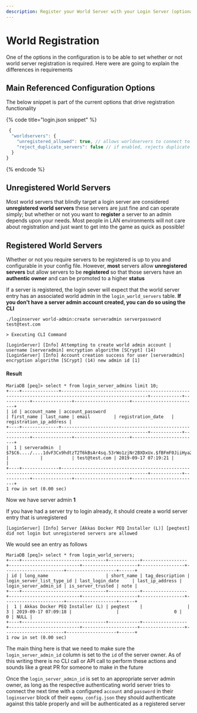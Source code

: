 ```yaml
---
description: Register your World Server with your Login Server (optional)
---
```


# World Registration

One of the options in the configuration is to be able to set whether or not world server registration is required. Here were are going to explain the differences in requirements

## Main Referenced Configuration Options

The below snippet is part of the current options that drive registration functionality

{% code title="login.json snippet" %}
```javascript
 { 
  "worldservers": {
    "unregistered_allowed": true, // allows worldservers to connect to your loginserver without server admin authentication
    "reject_duplicate_servers": false // if enabled, rejects duplicate worldservers
  }
}
```
{% endcode %}

## Unregistered World Servers

Most world servers that blindly target a login server are considered **unregistered world servers** these servers are just fine and can operate simply; but whether or not you want to **register** a server to an admin depends upon your needs. Most people in LAN environments will not care about registration and just want to get into the game as quick as possible!

## Registered World Servers

Whether or not you require servers to be registered is up to you and configurable in your config file. However, **most** servers allow **unregistered servers** but allow servers to be **registered** so that those servers have an **authentic owner** and can be promoted to a higher **status**

If a server is registered, the login sever will expect that the world server entry has an associated world admin in the `login_world_servers` table. **If you don't have a server admin account created, you can do so using the CLI**

```
./loginserver world-admin:create serveradmin serverpassword test@test.com

> Executing CLI Command

[LoginServer] [Info] Attempting to create world admin account | username [serveradmin] encryption algorithm [SCrypt] (14)
[LoginServer] [Info] Account creation success for user [serveradmin] encryption algorithm [SCrypt] (14) new admin id [1]
```

#### Result

```
MariaDB [peq]> select * from login_server_admins limit 10;
+----+--------------+-------------------------------------------------------------------------------------------------------+------------+-----------+---------------+---------------------+-------------------------+
| id | account_name | account_password                                                                                      | first_name | last_name | email         | registration_date   | registration_ip_address |
+----+--------------+-------------------------------------------------------------------------------------------------------+------------+-----------+---------------+---------------------+-------------------------+
|  1 | serveradmin  | $7$C6..../....1dvF3Cx9hdtzT2T6kBsAr4sq.53rWo1zjNr2BXDxUx.$fBFmF0JiiHya2f0chj17hJFuzTNLzcrTkVxKpeTmgo3 |            |           | test@test.com | 2019-09-17 07:19:21 |                         |
+----+--------------+-------------------------------------------------------------------------------------------------------+------------+-----------+---------------+---------------------+-------------------------+
1 row in set (0.00 sec)
```

Now we have server admin **1**&#x20;

If you have had a server try to login already, it should create a world server entry that is unregistered

```
[LoginServer] [Info] Server [Akkas Docker PEQ Installer (L)] [peqtest] did not login but unregistered servers are allowed
```

We would see an entry as follows

```
MariaDB [peq]> select * from login_world_servers;
+----+--------------------------------+------------+-----------------+---------------------------+---------------------+-----------------+-----------------------+-------------------+------+
| id | long_name                      | short_name | tag_description | login_server_list_type_id | last_login_date     | last_ip_address | login_server_admin_id | is_server_trusted | note |
+----+--------------------------------+------------+-----------------+---------------------------+---------------------+-----------------+-----------------------+-------------------+------+
|  1 | Akkas Docker PEQ Installer (L) | peqtest    |                 |                         3 | 2019-09-17 07:09:18 |                 |                     0 |                 0 | NULL |
+----+--------------------------------+------------+-----------------+---------------------------+---------------------+-----------------+-----------------------+-------------------+------+
1 row in set (0.00 sec)
```

The main thing here is that we need to make sure the `login_server_admin_id` column is set to the `id` of the server owner. As of this writing there is no CLI call or API call to perform these actions and sounds like a great PR for someone to make in the future

Once the `login_server_admin_id` is set to an appropriate server admin owner, as long as the respective authenticating world server tries to connect the next time with a configured `account` and `password` in their `loginserver` block of their `eqemu_config.json` they should authenticate against this table properly and will be authenticated as a registered server

